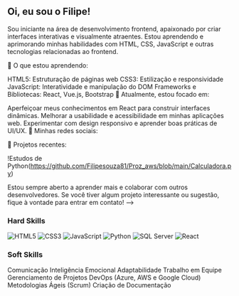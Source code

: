 ## Oi, eu sou o Filipe!

Sou iniciante na área de desenvolvimento frontend, apaixonado por criar interfaces interativas e visualmente atraentes. Estou aprendendo e aprimorando minhas habilidades com HTML, CSS, JavaScript e outras tecnologias relacionadas ao frontend.

🚀 O que estou aprendendo:

HTML5: Estruturação de páginas web
CSS3: Estilização e responsividade
JavaScript: Interatividade e manipulação do DOM
Frameworks e Bibliotecas: React, Vue.js, Bootstrap
🌱 Atualmente, estou focado em:

Aperfeiçoar meus conhecimentos em React para construir interfaces dinâmicas.
Melhorar a usabilidade e acessibilidade em minhas aplicações web.
Experimentar com design responsivo e aprender boas práticas de UI/UX.
🔗 Minhas redes sociais:


📂 Projetos recentes:

!Estudos de Python(https://github.com/Filipesouza81/Proz_aws/blob/main/Calculadora.py)

Estou sempre aberto a aprender mais e colaborar com outros desenvolvedores. Se você tiver algum projeto interessante ou sugestão, fique à vontade para entrar em contato!
-->

### Hard Skills


<p align="left">
  <!-- HTML5 -->
  <img src="https://img.shields.io/badge/HTML5-E34F26?style=for-the-badge&logo=html5&logoColor=white" alt="HTML5" />

  <!-- CSS3 -->
  <img src="https://img.shields.io/badge/CSS3-1572B6?style=for-the-badge&logo=css3&logoColor=white" alt="CSS3" />

  <!-- JavaScript -->
  <img src="https://img.shields.io/badge/JavaScript-F7DF1E?style=for-the-badge&logo=javascript&logoColor=black" alt="JavaScript" />

  <!-- Python -->
  <img src="https://img.shields.io/badge/Python-3776AB?style=for-the-badge&logo=python&logoColor=white" alt="Python" />

  <!-- SQL Server -->
  <img src="https://img.shields.io/badge/SQL%20Server-CC2927?style=for-the-badge&logo=microsoft-sql-server&logoColor=white" alt="SQL Server" />

  <!-- React -->
  <img src="https://img.shields.io/badge/React-61DAFB?style=for-the-badge&logo=react&logoColor=black" alt="React" />
</p>





### Soft Skills

Comunicação
Inteligência Emocional
Adaptabilidade
Trabalho em Equipe
Gerenciamento de Projetos
DevOps (Azure, AWS e Google Cloud)
Metodologias Ágeis (Scrum)
Criação de Documentação

